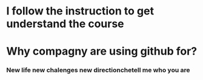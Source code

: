 # I follow the instruction to get understand the course
# Why compagny are using github for?
### New life new chalenges new directionchetell me who you are
